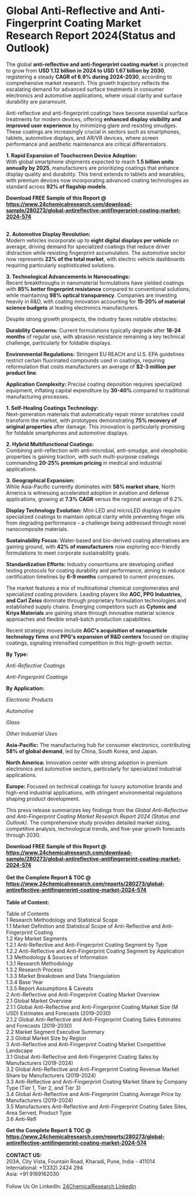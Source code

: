 <h1>Global Anti-Reflective and Anti-Fingerprint Coating Market Research Report 2024(Status and Outlook)</h1><p>The global <strong>anti-reflective and anti-fingerprint coating market</strong> is projected to grow from <strong>USD 1.12 billion in 2024 to USD 1.67 billion by 2030</strong>, registering a steady <strong>CAGR of 6.9% during 2024-2030</strong>, according to comprehensive market research. This growth trajectory reflects the escalating demand for advanced surface treatments in consumer electronics and automotive applications, where visual clarity and surface durability are paramount.</p><p>Anti-reflective and anti-fingerprint coatings have become essential surface treatments for modern devices, offering <strong>enhanced display visibility and improved user experience</strong> by minimizing glare and resisting smudges. These coatings are increasingly crucial in sectors such as smartphones, tablets, automotive displays, and AR/VR devices, where screen performance and aesthetic maintenance are critical differentiators.</p><p><strong>1. Rapid Expansion of Touchscreen Device Adoption:</strong><br>
With global smartphone shipments expected to reach <strong>1.5 billion units annually by 2025</strong>, manufacturers are prioritizing coatings that enhance display quality and durability. This trend extends to tablets and wearables, with premium devices now incorporating advanced coating technologies as standard across <strong>92% of flagship models</strong>.</p><div><b>Download FREE Sample of this Report @ 
            <a href="https://www.24chemicalresearch.com/download-sample/280273/global-antireflective-antifingerprint-coating-market-2024-574">
            https://www.24chemicalresearch.com/download-sample/280273/global-antireflective-antifingerprint-coating-market-2024-574</a></b></div><br><p><strong>2. Automotive Display Revolution:</strong><br>
Modern vehicles incorporate up to <strong>eight digital displays per vehicle</strong> on average, driving demand for specialized coatings that reduce driver distraction while resisting fingerprint accumulation. The automotive sector now represents <strong>22% of the total market</strong>, with electric vehicle dashboards requiring particularly sophisticated solutions.</p><p><strong>3. Technological Advancements in Nanocoatings:</strong><br>
Recent breakthroughs in nanomaterial formulations have yielded coatings with <strong>85% better fingerprint resistance</strong> compared to conventional solutions, while maintaining <strong>98% optical transparency</strong>. Companies are investing heavily in R&amp;D, with coating innovation accounting for <strong>15-20% of material science budgets</strong> at leading electronics manufacturers.</p><p>Despite strong growth prospects, the industry faces notable obstacles:</p><p><strong>Durability Concerns:</strong> Current formulations typically degrade after <strong>18-24 months</strong> of regular use, with abrasion resistance remaining a key technical challenge, particularly for foldable displays.</p><p><strong>Environmental Regulations:</strong> Stringent EU REACH and U.S. EPA guidelines restrict certain fluorinated compounds used in coatings, requiring reformulation that costs manufacturers an average of <strong>$2-3 million per product line</strong>.</p><p><strong>Application Complexity:</strong> Precise coating deposition requires specialized equipment, inflating capital expenditure by <strong>30-40%</strong> compared to traditional manufacturing processes.</p><p><strong>1. Self-Healing Coatings Technology:</strong><br>
Next-generation materials that automatically repair minor scratches could transform the market, with prototypes demonstrating <strong>75% recovery of original properties</strong> after damage. This innovation is particularly promising for foldable smartphones and automotive displays.</p><p><strong>2. Hybrid Multifunctional Coatings:</strong><br>
Combining anti-reflection with anti-microbial, anti-smudge, and oleophobic properties is gaining traction, with such multi-purpose coatings commanding <strong>20-25% premium pricing</strong> in medical and industrial applications.</p><p><strong>3. Geographical Expansion:</strong><br>
While Asia-Pacific currently dominates with <strong>58% market share</strong>, North America is witnessing accelerated adoption in aviation and defense applications, growing at <strong>7.3% CAGR</strong> versus the regional average of 6.2%.</p><p><strong>Display Technology Evolution:</strong> Mini-LED and microLED displays require specialized coatings to maintain optical clarity while preventing finger oils from degrading performance - a challenge being addressed through novel nanocomposite materials.</p><p><strong>Sustainability Focus:</strong> Water-based and bio-derived coating alternatives are gaining ground, with <strong>42% of manufacturers</strong> now exploring eco-friendly formulations to meet corporate sustainability goals.</p><p><strong>Standardization Efforts:</strong> Industry consortiums are developing unified testing protocols for coating durability and performance, aiming to reduce certification timelines by <strong>6-9 months</strong> compared to current processes.</p><p>The market features a mix of multinational chemical conglomerates and specialized coating providers. Leading players like <strong>AGC, PPG Industries, and Carl Zeiss</strong> dominate through proprietary formulation technologies and established supply chains. Emerging competitors such as <strong>Cytonix and Kriya Materials</strong> are gaining share through innovative material science approaches and flexible small-batch production capabilities.</p><p>Recent strategic moves include <strong>AGC's acquisition of nanoparticle technology firms</strong> and <strong>PPG's expansion of R&amp;D centers</strong> focused on display coatings, signaling intensified competition in this high-growth sector.</p><p><strong>By Type:</strong></p><p><em>Anti-Reflective Coatings</em></p><p><em>Anti-Fingerprint Coatings</em></p><p><strong>By Application:</strong></p><p><em>Electronic Products</em></p><p><em>Automotive</em></p><p><em>Glass</em></p><p><em>Other Industrial Uses</em></p><p><strong>Asia-Pacific:</strong> The manufacturing hub for consumer electronics, contributing <strong>58% of global demand</strong>, led by China, South Korea, and Japan.</p><p><strong>North America:</strong> Innovation center with strong adoption in premium electronics and automotive sectors, particularly for specialized industrial applications.</p><p><strong>Europe:</strong> Focused on technical coatings for luxury automotive brands and high-end industrial applications, with stringent environmental regulations shaping product development.</p><p>This press release summarizes key findings from the <em>Global Anti-Reflective and Anti-Fingerprint Coating Market Research Report 2024 (Status and Outlook)</em>. The comprehensive study provides detailed market sizing, competitive analysis, technological trends, and five-year growth forecasts through 2030.</p><div><b>Download FREE Sample of this Report @ 
            <a href="https://www.24chemicalresearch.com/download-sample/280273/global-antireflective-antifingerprint-coating-market-2024-574">
            https://www.24chemicalresearch.com/download-sample/280273/global-antireflective-antifingerprint-coating-market-2024-574</a></b></div><br><div><b>Get the Complete Report & TOC @ 
            <a href="https://www.24chemicalresearch.com/reports/280273/global-antireflective-antifingerprint-coating-market-2024-574">
            https://www.24chemicalresearch.com/reports/280273/global-antireflective-antifingerprint-coating-market-2024-574</a></b></div><br>
            <b>Table of Content:</b><p>Table of Contents<br />
 1 Research Methodology and Statistical Scope<br />
 1.1 Market Definition and Statistical Scope of Anti-Reflective and Anti-Fingerprint Coating<br />
 1.2 Key Market Segments<br />
 1.2.1 Anti-Reflective and Anti-Fingerprint Coating Segment by Type<br />
 1.2.2 Anti-Reflective and Anti-Fingerprint Coating Segment by Application<br />
 1.3 Methodology & Sources of Information<br />
 1.3.1 Research Methodology<br />
 1.3.2 Research Process<br />
 1.3.3 Market Breakdown and Data Triangulation<br />
 1.3.4 Base Year<br />
 1.3.5 Report Assumptions & Caveats<br />
 2 Anti-Reflective and Anti-Fingerprint Coating Market Overview<br />
 2.1 Global Market Overview<br />
 2.1.1 Global Anti-Reflective and Anti-Fingerprint Coating Market Size (M USD) Estimates and Forecasts (2019-2030)<br />
 2.1.2 Global Anti-Reflective and Anti-Fingerprint Coating Sales Estimates and Forecasts (2019-2030)<br />
 2.2 Market Segment Executive Summary<br />
 2.3 Global Market Size by Region<br />
 3 Anti-Reflective and Anti-Fingerprint Coating Market Competitive Landscape<br />
 3.1 Global Anti-Reflective and Anti-Fingerprint Coating Sales by Manufacturers (2019-2024)<br />
 3.2 Global Anti-Reflective and Anti-Fingerprint Coating Revenue Market Share by Manufacturers (2019-2024)<br />
 3.3 Anti-Reflective and Anti-Fingerprint Coating Market Share by Company Type (Tier 1, Tier 2, and Tier 3)<br />
 3.4 Global Anti-Reflective and Anti-Fingerprint Coating Average Price by Manufacturers (2019-2024)<br />
 3.5 Manufacturers Anti-Reflective and Anti-Fingerprint Coating Sales Sites, Area Served, Product Type<br />
 3.6 Anti-Refl</p><div><b>Get the Complete Report & TOC @ 
            <a href="https://www.24chemicalresearch.com/reports/280273/global-antireflective-antifingerprint-coating-market-2024-574">
            https://www.24chemicalresearch.com/reports/280273/global-antireflective-antifingerprint-coating-market-2024-574</a></b></div><br><b>CONTACT US:</b><br>
            203A, City Vista, Fountain Road, Kharadi, Pune, India - 411014<br>
            International: +1(332) 2424 294<br>
            Asia: +91 9169162030 <br><br>
            Follow Us On LinkedIn: <a href="https://www.linkedin.com/company/24chemicalresearch/">24ChemicalResearch LinkedIn</a>